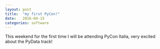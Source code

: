 ```yaml
---
layout: post
title:  "my first PyCon!"
date:   2016-04-15
categories: software
---
```


This weekend for the first time I will be attending PyCon Italia, very excited about the PyData track!